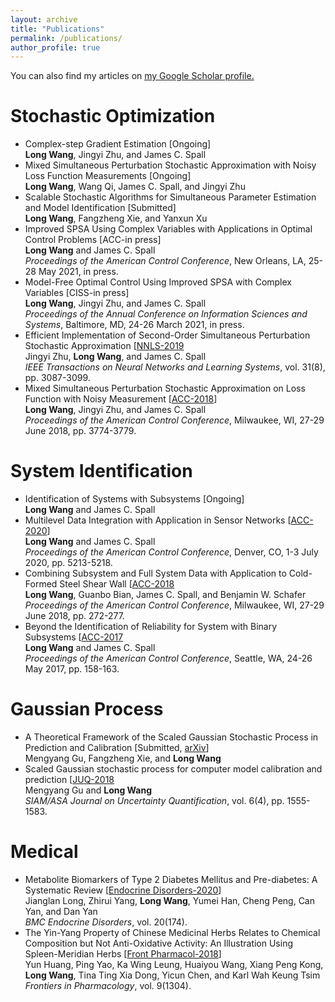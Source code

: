 ```yaml
---
layout: archive
title: "Publications"
permalink: /publications/
author_profile: true
---
```


You can also find my articles on <u><a href="https://scholar.google.com/citations?user=xk00nf8AAAAJ">my Google Scholar profile</a>.</u>

Stochastic Optimization
======
<ul>
    <li>
        Complex-step Gradient Estimation [Ongoing]<br>
        <b>Long Wang</b>, Jingyi Zhu, and James C. Spall
    </li>
    <li>
        Mixed Simultaneous Perturbation Stochastic Approximation with Noisy Loss Function Measurements [Ongoing]<br>
        <b>Long Wang</b>, Wang Qi, James C. Spall, and Jingyi Zhu
    </li>
    <li>
        Scalable Stochastic Algorithms for Simultaneous Parameter Estimation and Model Identification [Submitted]<br>
        <b>Long Wang</b>, Fangzheng Xie, and Yanxun Xu
    </li>
    <li>
        Improved SPSA Using Complex Variables with Applications in Optimal Control Problems [ACC-in press]<br>
        <b>Long Wang</b> and James C. Spall<br>
        <i>Proceedings of the American Control Conference</i>, New Orleans, LA, 25-28 May 2021, in press.
    </li>
    <li>
        Model-Free Optimal Control Using Improved SPSA with Complex Variables [CISS-in press]<br>
        <b>Long Wang</b>, Jingyi Zhu, and James C. Spall<br>
        <i>Proceedings of the Annual Conference on Information Sciences and Systems</i>, Baltimore, MD, 24-26 March 2021, in press.
    </li>
    <li>
        Efficient Implementation of Second-Order Simultaneous Perturbation Stochastic Approximation [<a href="https://ieeexplore.ieee.org/document/8835094">NNLS-2019</a><br>
        Jingyi Zhu, <b>Long Wang</b>, and James C. Spall<br>
        <i>IEEE Transactions on Neural Networks and Learning Systems</i>, vol. 31(8), pp. 3087-3099.
    </li>
    <li>
        Mixed Simultaneous Perturbation Stochastic Approximation on Loss Function with Noisy Measurement [<a href="https://ieeexplore.ieee.org/document/8430974">ACC-2018</a>]<br>
        <b>Long Wang</b>, Jingyi Zhu, and James C. Spall<br>
        <i>Proceedings of the American Control Conference</i>, Milwaukee, WI, 27-29 June 2018, pp. 3774-3779.
    </li>
</ul>

System Identification
======
<ul>
    <li>
        Identification of Systems with Subsystems [Ongoing]<br>
        <b>Long Wang</b> and James C. Spall
    </li>
    <li>
        Multilevel Data Integration with Application in Sensor Networks [<a href="https://ieeexplore.ieee.org/abstract/document/9148012">ACC-2020</a>]<br>
        <b>Long Wang</b> and James C. Spall<br>
        <i>Proceedings of the American Control Conference</i>, Denver, CO, 1-3 July 2020, pp. 5213-5218.
    </li>
    <li>
        Combining Subsystem and Full System Data with Application to Cold-Formed Steel Shear Wall [<a href="https://ieeexplore.ieee.org/document/8431830">ACC-2018</a><br>
        <b>Long Wang</b>, Guanbo Bian, James C. Spall, and Benjamin W. Schafer<br>
        <i>Proceedings of the American Control Conference</i>, Milwaukee, WI, 27-29 June 2018, pp. 272-277.
    </li>
    <li>
        Beyond the Identification of Reliability for System with Binary Subsystems [<a href="https://ieeexplore.ieee.org/document/7962947">ACC-2017</a><br>
        <b>Long Wang</b> and James C. Spall<br>
        <i>Proceedings of the American Control Conference</i>, Seattle, WA, 24-26 May 2017, pp. 158-163.
    </li>
</ul>

Gaussian Process
======
<ul>
    <li>
        A Theoretical Framework of the Scaled Gaussian Stochastic Process in Prediction and Calibration [Submitted, <a href="https://arxiv.org/abs/1807.03829">arXiv</a>]<br>
        Mengyang Gu, Fangzheng Xie, and <b>Long Wang</b>
    </li>
    <li>
        Scaled Gaussian stochastic process for computer model calibration and prediction [<a href="https://epubs.siam.org/doi/abs/10.1137/17M1159890">JUQ-2018</a><br>
        Mengyang Gu and <b>Long Wang</b><br>
        <i>SIAM/ASA Journal on Uncertainty Quantification</i>, vol. 6(4), pp. 1555-1583.
    </li>
</ul>

Medical
========
<ul>
    <li>
        Metabolite Biomarkers of Type 2 Diabetes Mellitus and Pre-diabetes: A Systematic Review [<a href="https://bmcendocrdisord.biomedcentral.com/articles/10.1186/s12902-020-00653-x">Endocrine Disorders-2020</a>]<br>
        Jianglan Long, Zhirui Yang, <b>Long Wang</b>, Yumei Han, Cheng Peng, Can Yan, and Dan Yan<br>
        <i>BMC Endocrine Disorders</i>, vol. 20(174).
    </li>
    <li>
        The Yin-Yang Property of Chinese Medicinal Herbs Relates to Chemical Composition but Not Anti-Oxidative Activity: An Illustration Using Spleen-Meridian Herbs [<a href="https://www.ncbi.nlm.nih.gov/pmc/articles/PMC6249273">Front Pharmacol-2018</a>]<br>
        Yun Huang, Ping Yao, Ka Wing Leung, Huaiyou Wang, Xiang Peng Kong, <b>Long Wang</b>, Tina Ting Xia Dong, Yicun Chen, and Karl Wah Keung Tsim<br>
        <i>Frontiers in Pharmacology</i>, vol. 9(1304).
    </li>
</ul>

<!---
{% if author.googlescholar %}
  You can also find my articles on <u><a href="{{author.googlescholar}}">my Google Scholar profile</a>.</u>
{% endif %}

{% include base_path %}

{% for post in site.publications reversed %}
  {% include archive-single.html %}
{% endfor %}
--->